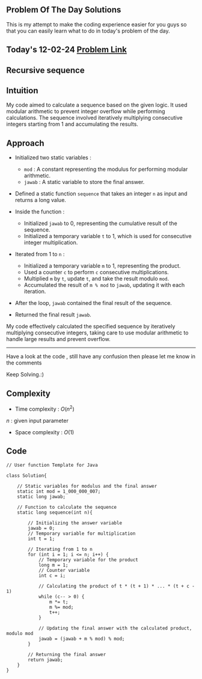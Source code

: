 ## Problem Of The Day Solutions

This is my attempt to make the coding experience easier for you guys so that you can easily learn what to do in today's problem of the day.

## Today's 12-02-24 [Problem Link](https://www.geeksforgeeks.org/problems/recursive-sequence1611/1)
## Recursive sequence

## Intuition
My code aimed to calculate a sequence based on the given logic. It used modular arithmetic to prevent integer overflow while performing calculations. The sequence involved iteratively multiplying consecutive integers starting from 1 and accumulating the results.

## Approach

- Initialized two static variables :
   - `mod` : A constant representing the modulus for performing modular arithmetic.
   - `jawab` : A static variable to store the final answer.

- Defined a static function `sequence` that takes an integer `n` as input and returns a long value.

- Inside the function :
   - Initialized `jawab` to 0, representing the cumulative result of the sequence.
   - Initialized a temporary variable `t` to 1, which is used for consecutive integer multiplication.

- Iterated from 1 to `n` :
   - Initialized a temporary variable `m` to 1, representing the product.
   - Used a counter `c` to perform `c` consecutive multiplications.
   - Multiplied `m` by `t`, update `t`, and take the result modulo `mod`.
   - Accumulated the result of `m % mod` to `jawab`, updating it with each iteration.

- After the loop, `jawab` contained the final result of the sequence.

- Returned the final result `jawab`.

My code effectively calculated the specified sequence by iteratively multiplying consecutive integers, taking care to use modular arithmetic to handle large results and prevent overflow.

---
Have a look at the code , still have any confusion then please let me know in the comments

Keep Solving.:)

## Complexity
- Time complexity : $O(n^2)$
<!-- Add your time complexity here, e.g. $$O())$$ -->

$n$ : given input parameter 

- Space complexity : $O(1)$
<!-- Add your space complexity here, e.g. $$O(n)$$ -->

## Code 

```
// User function Template for Java

class Solution{
    
    // Static variables for modulus and the final answer
    static int mod = 1_000_000_007;
    static long jawab;

    // Function to calculate the sequence
    static long sequence(int n){
        
        // Initializing the answer variable
        jawab = 0;
        // Temporary variable for multiplication
        int t = 1;

        // Iterating from 1 to n
        for (int i = 1; i <= n; i++) {
            // Temporary variable for the product
            long m = 1;
            // Counter variable
            int c = i;

            // Calculating the product of t * (t + 1) * ... * (t + c - 1)
            while (c-- > 0) {
                m *= t;
                m %= mod;
                t++;
            }

            // Updating the final answer with the calculated product, modulo mod
            jawab = (jawab + m % mod) % mod;
        }

        // Returning the final answer
        return jawab;
    }
}     
```
